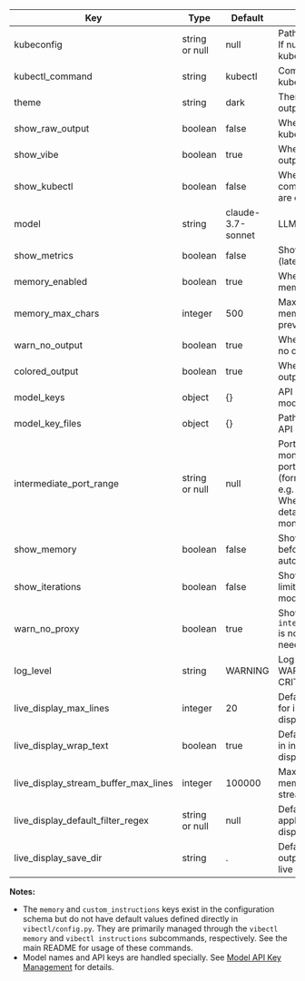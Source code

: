 | Key               | Type                | Default  | Description                   |
|-------------------|---------------------|----------|-------------------------------|
| kubeconfig        | string or null      | null     | Path to kubeconfig file. If null, the default kubectl config is used. |
| kubectl_command   | string              | kubectl  | Command to use for kubectl.   |
| theme             | string              | dark     | Theme for terminal output.    |
| show_raw_output   | boolean             | false    | Whether to show raw kubectl output. |
| show_vibe         | boolean             | true     | Whether to show vibe output.  |
| show_kubectl      | boolean             | false    | Whether to show kubectl commands when they are executed. |
| model             | string              | claude-3.7-sonnet | LLM model to use.    |
| show_metrics      | boolean             | false    | Show LLM metrics (latency, tokens). |
| memory_enabled    | boolean             | true     | Whether to enable memory context. |
| memory_max_chars  | integer             | 500      | Maximum characters for memory context preview. |
| warn_no_output    | boolean             | true     | Whether to warn when no output will be shown. |
| colored_output    | boolean             | true     | Whether to use colored output. |
| model_keys        | object              | {}       | API keys for LLM models.      |
| model_key_files   | object              | {}       | Paths to files containing API keys. |
| intermediate_port_range | string or null | null    | Port range for traffic monitoring proxy in port-forward commands (format: "start-end", e.g. "10000-11000"). When set, enables detailed traffic monitoring. |
| show_memory       | boolean             | false    | Show memory content before each auto/semiauto iteration. |
| show_iterations   | boolean             | false    | Show iteration count and limit in auto/semiauto mode. |
| warn_no_proxy     | boolean             | true     | Show warning when `intermediate_port_range` is not set and proxy is needed. |
| log_level         | string              | WARNING  | Log level (DEBUG, INFO, WARNING, ERROR, CRITICAL). |
| live_display_max_lines | integer        | 20       | Default number of lines for interactive live displays (`watch`, `follow`). |
| live_display_wrap_text | boolean        | true     | Default for wrapping text in interactive live displays. |
| live_display_stream_buffer_max_lines | integer | 100000   | Max lines held in memory for live display stream buffer. |
| live_display_default_filter_regex | string or null | null | Default regex filter applied to interactive live displays. |
| live_display_save_dir | string          | .        | Default directory to save output from interactive live displays. |

**Notes:**

- The `memory` and `custom_instructions` keys exist in the configuration schema but do not have default values defined directly in `vibectl/config.py`. They are primarily managed through the `vibectl memory` and `vibectl instructions` subcommands, respectively. See the main README for usage of these commands.
- Model names and API keys are handled specially. See [Model API Key Management](MODEL_KEYS.md) for details.
